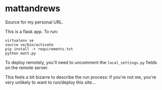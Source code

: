 mattandrews
===========

Source for my personal URL.

This is a flask app. To run:

    virtualenv ve
    source ve/bin/activate
    pip install -r requirements.txt
    python matt.py
    
To deploy remotely, you'll need to uncomment the `local_settings.py` fields on the remote server.

This feels a bit bizarre to describe the run process: if you're not me, you're very unlikely to want to run/deploy this site...

